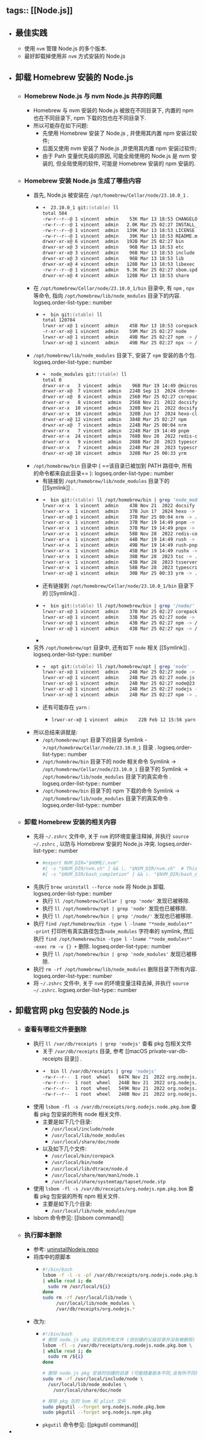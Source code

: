 tags:: [[Node.js]]
---

- ## 最佳实践
	- 使用 `nvm` 管理 Node.js 的多个版本.
	- 最好卸载掉使用非 `nvm` 方式安装的 Node.js
- ## 卸载 Homebrew 安装的 Node.js
	- ### Homebrew Node.js 与 nvm Node.js 共存的问题
		- Homebrew 与 nvm 安装的 Node.js 被放在不同目录下, 内置的 npm 也在不同目录下, npm 下载的包也在不同目录下.
		- 所以可能存在如下问题:
			- 先使用 Homebrew 安装了 Node.js , 并使用其内置 npm 安装过软件;
			- 后面又使用 nvm 安装了 Node.js ,并使用其内置 npm 安装过软件;
			- 由于 Path 变量优先级的原因, 可能全局使用的 Node.js 是 nvm 安装的, 但全局使用的软件, 可能是 Homebrew 安装的 npm 安装的.
	- ### Homebrew 安装 Node.js 生成了哪些内容
		- 首先, Node.js 被安装在 `/opt/homebrew/Cellar/node/23.10.0_1` .
			- ``` zsh
			  ➜  23.10.0_1 git:(stable) ll
			  total 504
			  -rw-r--r--@ 1 vincent  admin    53K Mar 13 18:53 CHANGELOG.md
			  -rw-r--r--@ 1 vincent  admin   2.0K Mar 25 02:27 INSTALL_RECEIPT.json
			  -rw-r--r--@ 1 vincent  admin   139K Mar 13 18:53 LICENSE
			  -rw-r--r--@ 1 vincent  admin    39K Mar 13 18:53 README.md
			  drwxr-xr-x@ 6 vincent  admin   192B Mar 25 02:27 bin
			  drwxr-xr-x@ 3 vincent  admin    96B Mar 13 18:53 etc
			  drwxr-xr-x@ 3 vincent  admin    96B Mar 13 18:53 include
			  drwxr-xr-x@ 3 vincent  admin    96B Mar 13 18:53 lib
			  drwxr-xr-x@ 4 vincent  admin   128B Mar 13 18:53 libexec
			  -rw-r--r--@ 1 vincent  admin   9.3K Mar 25 02:27 sbom.spdx.json
			  drwxr-xr-x@ 4 vincent  admin   128B Mar 13 18:53 share
			  ```
		- 在 `/opt/homebrew/Cellar/node/23.10.0_1/bin` 目录中, 有 `npm` , `npx` 等命令, 指向 `/opt/homebrew/lib/node_modules` 目录下的内容.
		  logseq.order-list-type:: number
			- ``` zsh
			  ➜  bin git:(stable) ll
			  total 120784
			  lrwxr-xr-x@ 1 vincent  admin    45B Mar 13 18:53 corepack -> ../lib/node_modules/corepack/dist/corepack.js
			  -r-xr-xr-x@ 1 vincent  admin    59M Mar 25 02:27 node
			  lrwxr-xr-x@ 1 vincent  admin    49B Mar 25 02:27 npm -> /opt/homebrew/lib/node_modules/npm/bin/npm-cli.js
			  lrwxr-xr-x@ 1 vincent  admin    49B Mar 25 02:27 npx -> /opt/homebrew/lib/node_modules/npm/bin/npx-cli.js
			  ```
		- `/opt/homebrew/lib/node_modules` 目录下, 安装了 `npm` 安装的各个包.
		  logseq.order-list-type:: number
			- ``` zsh
			  ➜  node_modules git:(stable) ll
			  total 0
			  drwxr-xr-x   3 vincent  admin    96B Mar 19 14:49 @microsoft
			  drwxr-xr-x@  7 vincent  admin   224B Sep 13  2024 chrome-types
			  drwxr-xr-x@  8 vincent  admin   256B Mar 25 02:27 corepack
			  drwxr-xr-x   8 vincent  admin   256B Nov 21  2022 docsify
			  drwxr-xr-x  10 vincent  admin   320B Nov 21  2022 docsify-cli
			  drwxr-xr-x  10 vincent  admin   320B Jun 17  2024 hexo-cli
			  drwxr-xr-x@ 12 vincent  admin   384B Mar 25 02:27 npm
			  drwxr-xr-x@  7 vincent  admin   224B Mar 25 00:04 nrm
			  drwxr-xr-x   7 vincent  admin   224B Mar 19 14:49 pnpm
			  drwxr-xr-x  24 vincent  admin   768B Nov 28  2022 redis-commander
			  drwxr-xr-x   9 vincent  admin   288B Mar 28  2023 typescript
			  drwxr-xr-x   7 vincent  admin   224B Mar 28  2023 typescript-language-server
			  drwxr-xr-x@ 10 vincent  admin   320B Mar 25 00:33 yrm
			  ```
		- `/opt/homebrew/bin` 目录中 ( ==该目录已被加到 PATH 路径中, 所有的命令都来自此目录== ):
		  logseq.order-list-type:: number
			- 有链接到 `/opt/homebrew/lib/node_modules` 目录下的 [[Symlink]] .
			- ``` zsh
			  ➜  bin git:(stable) ll /opt/homebrew/bin | grep 'node_modules'
			  lrwxr-xr-x  1 vincent  admin    43B Nov 21  2022 docsify -> ../lib/node_modules/docsify-cli/bin/docsify
			  lrwxr-xr-x  1 vincent  admin    37B Jun 17  2024 hexo -> ../lib/node_modules/hexo-cli/bin/hexo
			  lrwxr-xr-x@ 1 vincent  admin    37B Mar 25 00:04 nrm -> ../lib/node_modules/nrm/dist/index.js
			  lrwxr-xr-x  1 vincent  admin    37B Mar 19 14:49 pnpm -> ../lib/node_modules/pnpm/bin/pnpm.cjs
			  lrwxr-xr-x  1 vincent  admin    37B Mar 19 14:49 pnpx -> ../lib/node_modules/pnpm/bin/pnpx.cjs
			  lrwxr-xr-x  1 vincent  admin    58B Nov 28  2022 redis-commander -> ../lib/node_modules/redis-commander/bin/redis-commander.js
			  lrwxr-xr-x  1 vincent  admin    44B Mar 19 14:49 rush -> ../lib/node_modules/@microsoft/rush/bin/rush
			  lrwxr-xr-x  1 vincent  admin    49B Mar 19 14:49 rush-pnpm -> ../lib/node_modules/@microsoft/rush/bin/rush-pnpm
			  lrwxr-xr-x  1 vincent  admin    45B Mar 19 14:49 rushx -> ../lib/node_modules/@microsoft/rush/bin/rushx
			  lrwxr-xr-x  1 vincent  admin    38B Mar 28  2023 tsc -> ../lib/node_modules/typescript/bin/tsc
			  lrwxr-xr-x  1 vincent  admin    43B Mar 28  2023 tsserver -> ../lib/node_modules/typescript/bin/tsserver
			  lrwxr-xr-x  1 vincent  admin    58B Mar 28  2023 typescript-language-server -> ../lib/node_modules/typescript-language-server/lib/cli.mjs
			  lrwxr-xr-x@ 1 vincent  admin    30B Mar 25 00:33 yrm -> ../lib/node_modules/yrm/cli.js
			  ```
			- 还有链接到 `/opt/homebrew/Cellar/node/23.10.0_1/bin` 目录下的 [[Symlink]] .
			- ``` zsh
			  ➜  bin git:(stable) ll /opt/homebrew/bin | grep '/node/'
			  lrwxr-xr-x@ 1 vincent  admin    37B Mar 25 02:27 corepack -> ../Cellar/node/23.10.0_1/bin/corepack
			  lrwxr-xr-x@ 1 vincent  admin    33B Mar 25 02:27 node -> ../Cellar/node/23.10.0_1/bin/node
			  lrwxr-xr-x@ 1 vincent  admin    43B Mar 25 02:27 npm -> /opt/homebrew/Cellar/node/23.10.0_1/bin/npm
			  lrwxr-xr-x@ 1 vincent  admin    43B Mar 25 02:27 npx -> /opt/homebrew/Cellar/node/23.10.0_1/bin/npx
			  ```
			-
		- 另外 `/opt/homebrew/opt` 目录中, 还有如下 `node` 相关 [[Symlink]] .
		  logseq.order-list-type:: number
			- ``` zsh
			  ➜  opt git:(stable) ll /opt/homebrew/opt | grep 'node'
			  lrwxr-xr-x@ 1 vincent  admin    24B Mar 25 02:27 node -> ../Cellar/node/23.10.0_1
			  lrwxr-xr-x@ 1 vincent  admin    24B Mar 25 02:27 node.js -> ../Cellar/node/23.10.0_1
			  lrwxr-xr-x@ 1 vincent  admin    24B Mar 25 02:27 node@23 -> ../Cellar/node/23.10.0_1
			  lrwxr-xr-x@ 1 vincent  admin    24B Mar 25 02:27 nodejs -> ../Cellar/node/23.10.0_1
			  lrwxr-xr-x@ 1 vincent  admin    24B Mar 25 02:27 npm -> ../Cellar/node/23.10.0_1
			  ```
			- 还有可能存在 `yarn` :
				- ``` zsh
				  lrwxr-xr-x@ 1 vincent  admin    22B Feb 12 15:56 yarn -> ../Cellar/yarn/1.22.22
				  ```
		- 所以总结来讲就是:
			- `/opt/homebrew/opt` 目录下的目录 Symlink ->`/opt/homebrew/Cellar/node/23.10.0_1` 目录 .
			  logseq.order-list-type:: number
			- `/opt/homebrew/bin` 目录下的 node 相关命令 Symlink -> `/opt/homebrew/Cellar/node/23.10.0_1` 目录下的  Symlink -> `/opt/homebrew/lib/node_modules` 目录下的真实命令 .
			  logseq.order-list-type:: number
			- `/opt/homebrew/bin` 目录下的 npm 下载的命令 Symlink -> `/opt/homebrew/lib/node_modules` 目录下的真实命令  .
			  logseq.order-list-type:: number
	- ### 卸载 Homebrew 安装的相关内容
		- 先将 `~/.zshrc` 文件中, 关于 `nvm` 的环境变量注释掉, 并执行 `source ~/.zshrc` , 以防与 Homebrew 安装的 Node.js 冲突.
		  logseq.order-list-type:: number
			- ``` zsh
			  #export NVM_DIR="$HOME/.nvm"
			  #[ -s "$NVM_DIR/nvm.sh" ] && \. "$NVM_DIR/nvm.sh"  # This loads nvm
			  #[ -s "$NVM_DIR/bash_completion" ] && \. "$NVM_DIR/bash_completion"  # This loads nvm bash_completion
			  ```
		- 先执行 `brew uninstall --force node` 将 Node.js 卸载.
		  logseq.order-list-type:: number
			- 执行 `ll /opt/homebrew/Cellar | grep 'node'` 发现已被移除.
			- 执行 `ll /opt/homebrew/opt | grep 'node'` 发现也已被移除.
			- 执行 `ll /opt/homebrew/bin | grep '/node/'` 发现也已被移除.
		- 执行 `find /opt/homebrew/bin -type l -lname "*node_modules*" -print` 打印所有真实路径包含`node_modules` 字符串的 symlink, 然后执行 `find /opt/homebrew/bin -type l -lname "*node_modules*" -exec rm -v {} +` 删除.
		  logseq.order-list-type:: number
			- 执行 `ll /opt/homebrew/bin | grep 'node_modules'` 发现已被移除.
		- 执行 `rm -rf /opt/homebrew/lib/node_modules` 删除目录下所有内容.
		  logseq.order-list-type:: number
		- 将 `~/.zshrc` 文件中, 关于 `nvm` 的环境变量注释去掉, 并执行 `source ~/.zshrc`.
		  logseq.order-list-type:: number
- ## 卸载官网 pkg 包安装的 Node.js
	- ### 查看有哪些文件要删除
		- 执行 `ll /var/db/receipts | grep 'nodejs'` 查看 pkg 包相关文件
			- 关于 `/var/db/receipts` 目录, 参考 [[macOS private-var-db-receipts 目录]] .
			- ``` sh
			  ➜  bin ll /var/db/receipts | grep 'nodejs'
			  -rw-r--r--  1 root  wheel   647K Nov 21  2022 org.nodejs.node.pkg.bom
			  -rw-r--r--  1 root  wheel   244B Nov 21  2022 org.nodejs.node.pkg.plist
			  -rw-r--r--  1 root  wheel   549K Nov 21  2022 org.nodejs.npm.pkg.bom
			  -rw-r--r--  1 root  wheel   240B Nov 21  2022 org.nodejs.npm.pkg.plist
			  ```
		- 使用 `lsbom -fl -s /var/db/receipts/org.nodejs.node.pkg.bom` 查看 pkg 包安装的所有 node 相关文件.
			- 主要是如下几个目录:
				- `/usr/local/include/node`
				- `/usr/local/lib/node_modules`
				- `/usr/local/share/doc/node`
			- 以及如下几个文件:
				- `/usr/local/bin/corepack`
				- `/usr/local/bin/node`
				- `/usr/local/lib/dtrace/node.d`
				- `/usr/local/share/man/man1/node.1`
				- `/usr/local/share/systemtap/tapset/node.stp`
		- 使用 `lsbom -fl -s /var/db/receipts/org.nodejs.npm.pkg.bom` 查看 pkg 包安装的所有 npm 相关文件.
			- 主要是如下几个目录:
				- `/usr/local/lib/node_modules/npm`
		- lsbom 命令参见: [[lsbom command]]
	- ### 执行脚本删除
		- 参考: [uninstallNodejs repo](https://github.com/jesseyu/uninstallNodejs/blob/master/uninstallNodejs.sh)
		- 将库中的原脚本
			- ``` bash
			  #!/bin/bash
			  lsbom -f -l -s -pf /var/db/receipts/org.nodejs.node.pkg.bom \
			  | while read i; do
			    sudo rm /usr/local/${i}
			  done
			  sudo rm -rf /usr/local/lib/node \
			       /usr/local/lib/node_modules \
			       /var/db/receipts/org.nodejs.*
			  ```
		- 改为:
			- ``` bash
			  #!/bin/bash
			  # 删除 node.js pkg 安装的所有文件 (但创建的父级目录并没有被删除)
			  lsbom -fl -s /var/db/receipts/org.nodejs.node.pkg.bom \
			  | while read i; do
			    sudo rm /${i}
			  done
			  
			  # 删除 node.js pkg 安装时创建的目录 (可能随着版本不同,会有所不同)
			  sudo rm -rf /usr/local/include/node \
			  	/usr/local/lib/node_modules \
			      /usr/local/share/doc/node
			  
			  # 移除 pkg 包的 bom 和 plist 文件
			  sudo pkgutil --forget org.nodejs.node.pkg.bom
			  sudo pkgutil --forget org.nodejs.npm.pkg
			  ```
			- `pkgutil` 命令参见: [[pkgutil command]]
-
